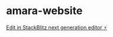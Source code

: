 # amara-website

[Edit in StackBlitz next generation editor ⚡️](https://stackblitz.com/~/github.com/DogaOztuzun/amara-website)